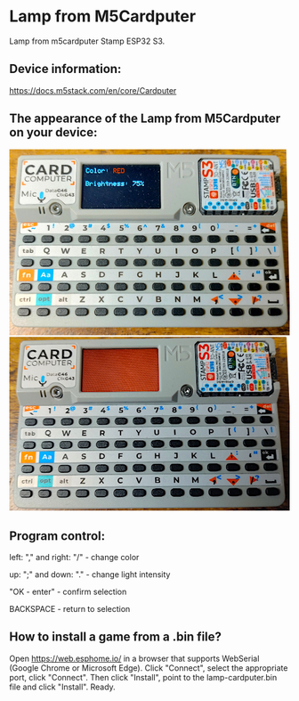 # Lamp from M5Cardputer 
Lamp from m5cardputer Stamp ESP32 S3.

## Device information:

https://docs.m5stack.com/en/core/Cardputer

## The appearance of the Lamp from M5Cardputer on your device:

![fot1](https://raw.githubusercontent.com/ZrutrA/Lamp-from-M5Cardputer/main/lamp-cardputer-1.jpg)
![fot2](https://raw.githubusercontent.com/ZrutrA/Lamp-from-M5Cardputer/main/lamp-cardputer-2.jpg)

## Program control: 

left: "," and right: "/" - change color

up: ";" and down: "." - change light intensity

"OK - enter" - confirm selection

BACKSPACE - return to selection

## How to install a game from a .bin file?

Open https://web.esphome.io/ in a browser that supports WebSerial (Google Chrome or Microsoft Edge). Click "Connect", select the appropriate port, click "Connect". Then click "Install", point to the lamp-cardputer.bin file and click "Install". Ready.
